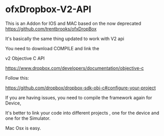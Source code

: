 # ofxDropbox-V2-API
This is an Addon for IOS and MAC based on the now deprecated https://github.com/trentbrooks/ofxDropBox

It's basically the same thing updated to work with V2 api

You need to download COMPILE and link the 

v2 Objective C API

https://www.dropbox.com/developers/documentation/objective-c

Follow this:

https://github.com/dropbox/dropbox-sdk-obj-c#configure-your-project

If you are having issues,
you need to compile the framework again for Device,

It's better to link your code into different projects , one for the device and one for the Simulator.

Mac Osx is easy.
